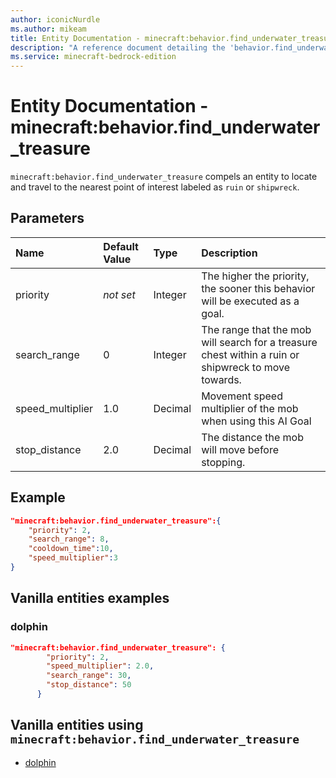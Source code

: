 ```yaml
---
author: iconicNurdle
ms.author: mikeam
title: Entity Documentation - minecraft:behavior.find_underwater_treasure
description: "A reference document detailing the 'behavior.find_underwater_treasure' entity goal"
ms.service: minecraft-bedrock-edition
---
```


# Entity Documentation - minecraft:behavior.find_underwater_treasure

`minecraft:behavior.find_underwater_treasure` compels an entity to locate and travel to the nearest point of interest labeled as `ruin` or `shipwreck`.

## Parameters

|Name |Default Value  |Type  |Description  |
|:----------|:----------|:----------|:----------|
| priority|*not set*|Integer|The higher the priority, the sooner this behavior will be executed as a goal.|
|search_range| 0| Integer| The range that the mob will search for a treasure chest within a ruin or shipwreck to move towards. |
|speed_multiplier| 1.0| Decimal| Movement speed multiplier of the mob when using this AI Goal |
|stop_distance| 2.0| Decimal| The distance the mob will move before stopping. |

## Example

```json
"minecraft:behavior.find_underwater_treasure":{
    "priority": 2,
    "search_range": 8,
    "cooldown_time":10,
    "speed_multiplier":3
}
```

## Vanilla entities examples

### dolphin

```json
"minecraft:behavior.find_underwater_treasure": {
        "priority": 2,
        "speed_multiplier": 2.0,
        "search_range": 30,
        "stop_distance": 50
      }
```

## Vanilla entities using `minecraft:behavior.find_underwater_treasure`

- [dolphin](../../../../Source/VanillaBehaviorPack_Snippets/entities/dolphin.md)
